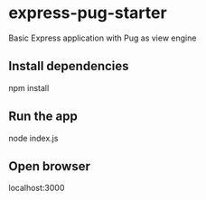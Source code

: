 # express-pug-starter
Basic Express application with Pug as view engine

## Install dependencies

npm install

## Run the app

node index.js

## Open browser

localhost:3000
